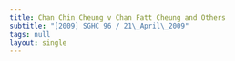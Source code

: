 ```yaml
---
title: Chan Chin Cheung v Chan Fatt Cheung and Others
subtitle: "[2009] SGHC 96 / 21\_April\_2009"
tags: null
layout: single
---
```


